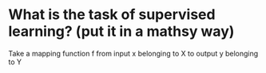 # What is the task of supervised learning? (put it in a mathsy way)
Take a mapping function f from input x belonging to X to output y belonging to Y

